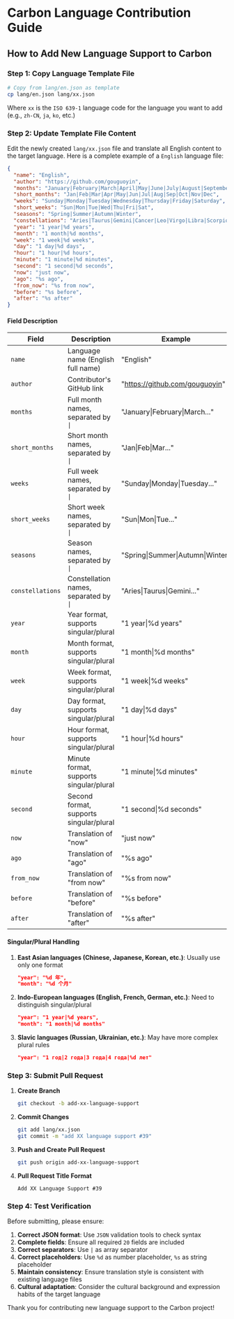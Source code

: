# Carbon Language Contribution Guide

## How to Add New Language Support to Carbon

### Step 1: Copy Language Template File

```bash
# Copy from lang/en.json as template
cp lang/en.json lang/xx.json
```
Where `xx` is the `ISO 639-1` language code for the language you want to add (e.g., `zh-CN`, `ja`, `ko`, etc.)

### Step 2: Update Template File Content

Edit the newly created `lang/xx.json` file and translate all English content to the target language. Here is a complete example of a `English` language file:

```json
{
  "name": "English",
  "author": "https://github.com/gouguoyin",
  "months": "January|February|March|April|May|June|July|August|September|October|November|December",
  "short_months": "Jan|Feb|Mar|Apr|May|Jun|Jul|Aug|Sep|Oct|Nov|Dec",
  "weeks": "Sunday|Monday|Tuesday|Wednesday|Thursday|Friday|Saturday",
  "short_weeks": "Sun|Mon|Tue|Wed|Thu|Fri|Sat",
  "seasons": "Spring|Summer|Autumn|Winter",
  "constellations": "Aries|Taurus|Gemini|Cancer|Leo|Virgo|Libra|Scorpio|Sagittarius|Capricorn|Aquarius|Pisces",
  "year": "1 year|%d years",
  "month": "1 month|%d months",
  "week": "1 week|%d weeks",
  "day": "1 day|%d days",
  "hour": "1 hour|%d hours",
  "minute": "1 minute|%d minutes",
  "second": "1 second|%d seconds",
  "now": "just now",
  "ago": "%s ago",
  "from_now": "%s from now",
  "before": "%s before",
  "after": "%s after"
}
```

#### Field Description

| Field | Description | Example |
|-------|-------------|---------|
| `name` | Language name (English full name) | "English" |
| `author` | Contributor's GitHub link | "https://github.com/gouguoyin" |
| `months` | Full month names, separated by `\|` | "January\|February\|March..." |
| `short_months` | Short month names, separated by `\|` | "Jan\|Feb\|Mar..." |
| `weeks` | Full week names, separated by `\|` | "Sunday\|Monday\|Tuesday..." |
| `short_weeks` | Short week names, separated by `\|` | "Sun\|Mon\|Tue..." |
| `seasons` | Season names, separated by `\|` | "Spring\|Summer\|Autumn\|Winter" |
| `constellations` | Constellation names, separated by `\|` | "Aries\|Taurus\|Gemini..." |
| `year` | Year format, supports singular/plural | "1 year\|%d years" |
| `month` | Month format, supports singular/plural | "1 month\|%d months" |
| `week` | Week format, supports singular/plural | "1 week\|%d weeks" |
| `day` | Day format, supports singular/plural | "1 day\|%d days" |
| `hour` | Hour format, supports singular/plural | "1 hour\|%d hours" |
| `minute` | Minute format, supports singular/plural | "1 minute\|%d minutes" |
| `second` | Second format, supports singular/plural | "1 second\|%d seconds" |
| `now` | Translation of "now" | "just now" |
| `ago` | Translation of "ago" | "%s ago" |
| `from_now` | Translation of "from now" | "%s from now" |
| `before` | Translation of "before" | "%s before" |
| `after` | Translation of "after" | "%s after" |

#### Singular/Plural Handling

1. **East Asian languages (Chinese, Japanese, Korean, etc.)**: Usually use only one format
   ```json
   "year": "%d 年",
   "month": "%d 个月"
   ```

2. **Indo-European languages (English, French, German, etc.)**: Need to distinguish singular/plural
   ```json
   "year": "1 year|%d years",
   "month": "1 month|%d months"
   ```

3. **Slavic languages (Russian, Ukrainian, etc.)**: May have more complex plural rules
   ```json
   "year": "1 год|2 года|3 года|4 года|%d лет"
   ```

### Step 3: Submit Pull Request

1. **Create Branch**
   ```bash
   git checkout -b add-xx-language-support
   ```

2. **Commit Changes**
   ```bash
   git add lang/xx.json
   git commit -m "add XX language support #39"
   ```

3. **Push and Create Pull Request**
   ```bash
   git push origin add-xx-language-support
   ```

4. **Pull Request Title Format**
   ```
   Add XX Language Support #39
   ```

### Step 4: Test Verification

Before submitting, please ensure:

1. **Correct JSON format**: Use `JSON` validation tools to check syntax
2. **Complete fields**: Ensure all required `20` fields are included
3. **Correct separators**: Use `|` as array separator
4. **Correct placeholders**: Use `%d` as number placeholder, `%s` as string placeholder
5. **Maintain consistency**: Ensure translation style is consistent with existing language files
6. **Cultural adaptation**: Consider the cultural background and expression habits of the target language

Thank you for contributing new language support to the Carbon project!

